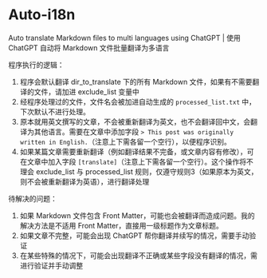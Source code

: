 # Auto-i18n

Auto translate Markdown files to multi languages using ChatGPT | 使用 ChatGPT 自动将 Markdown 文件批量翻译为多语言

程序执行的逻辑：

1. 程序会默认翻译 dir_to_translate 下的所有 Markdown 文件，如果有不需要翻译的文件，请加进 exclude_list 变量中
2. 经程序处理过的文件，文件名会被加进自动生成的 `processed_list.txt` 中，下次默认不进行处理。
3. 原本就用英文撰写的文章，不会被重新翻译为英文，也不会翻译回中文，会翻译为其他语言。需要在文章中添加字段 `> This post was originally written in English.`（注意上下需各留一个空行），以便程序识别。
4. 如果某篇文章需要重新翻译（例如翻译结果不完备，或文章内容有修改），可在文章中加入字段 `[translate]`（注意上下需各留一个空行）。这个操作将不理会 exclude_list 与 processed_list 规则，仅遵守规则3（如果原本为英文，则不会被重新翻译为英语），进行翻译处理

待解决的问题：

1. 如果 Markdown 文件包含 Front Matter，可能也会被翻译而造成问题。我的解决方法是不适用 Front Matter，直接用一级标题作为文章标题。
2. 如果文章不完整，可能会出现 ChatGPT 帮你翻译并续写的情况，需要手动验证
3. 在某些特殊的情况下，可能会出现翻译不正确或某些字段没有翻译的情况，需进行验证并手动调整
